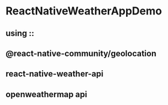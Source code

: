 # ReactNativeWeatherAppDemo

## using :: 
## @react-native-community/geolocation 
## react-native-weather-api 
## openweathermap api
